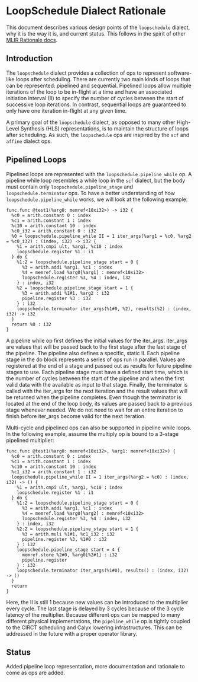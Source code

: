 # LoopSchedule Dialect Rationale

This document describes various design points of the `loopschedule` dialect, why it is
the way it is, and current status. This follows in the spirit of other [MLIR
Rationale docs](https://mlir.llvm.org/docs/Rationale/).

## Introduction

The `loopschedule` dialect provides a collection of ops to represent software-like loops
after scheduling. There are currently two main kinds of loops that can be represented:
pipelined and sequential. Pipelined loops allow multiple iterations of the loop to be
in-flight at a time and have an associated initiation interval (II) to specify the number
of cycles between the start of successive loop iterations. In contrast, sequential loops
are guaranteed to only have one iteration in-flight at any given time.

A primary goal of the `loopschedule` dialect, as opposed to many other High-Level Synthesis
(HLS) representations, is to maintain the structure of loops after scheduling. As such, the
`loopschedule` ops are inspired by the `scf` and `affine` dialect ops.

## Pipelined Loops

Pipelined loops are represented with the `loopschedule.pipeline_while` op. A pipeline while
loop resembles a while loop in the `scf` dialect, but the body must contain only 
`loopschedule.pipeline_stage` and `loopschedule.terminator` ops. To have a better 
understanding of how  `loopschedule.pipeline_while` works, we will look at the following 
example:

```
func.func @test1(%arg0: memref<10xi32>) -> i32 {
  %c0 = arith.constant 0 : index
  %c1 = arith.constant 1 : index
  %c10 = arith.constant 10 : index
  %c0_i32 = arith.constant 0 : i32
  %0 = loopschedule.pipeline_while II = 1 iter_args(%arg1 = %c0, %arg2 = %c0_i32) : (index, i32) -> i32 {
    %1 = arith.cmpi ult, %arg1, %c10 : index
    loopschedule.register %1 : i1
  } do {
    %1:2 = loopschedule.pipeline_stage start = 0 {
      %3 = arith.addi %arg1, %c1 : index
      %4 = memref.load %arg0[%arg1] : memref<10xi32>
      loopschedule.register %3, %4 : index, i32
    } : index, i32
    %2 = loopschedule.pipeline_stage start = 1 {
      %3 = arith.addi %1#1, %arg2 : i32
      pipeline.register %3 : i32
    } : i32
    loopschedule.terminator iter_args(%1#0, %2), results(%2) : (index, i32) -> i32
  }
  return %0 : i32
}
```

A pipeline while op first defines the initial values for the iter_args. iter_args are values that will
be passed back to the first stage after the last stage of the pipeline. The pipeline also defines a
specific, static II. Each pipeline stage in the do block represents a series of ops run in parallel.
Values are registered at the end of a stage and passed out as results for future pipeline stages to
use. Each pipeline stage must have a defined start time, which is the number of cycles between the 
start of the pipeline and when the first valid data with the available as input to that stage.
Finally, the terminator is called with the iter_args for the next iteration and the result values
that will be returned when the pipeline completes. Even though the terminator is located at the
end of the loop body, its values are passed back to a previous stage whenever needed. We do not
need to wait for an entire iteration to finish before iter_args become valid for the next iteration.

Multi-cycle and pipelined ops can also be supported in pipeline while loops. In the following example,
assume the multiply op is bound to a 3-stage pipelined multiplier:

```
func.func @test1(%arg0: memref<10xi32>, %arg1: memref<10xi32>) {
  %c0 = arith.constant 0 : index
  %c1 = arith.constant 1 : index
  %c10 = arith.constant 10 : index
  %c1_i32 = arith.constant 1 : i32
  loopschedule.pipeline_while II = 1 iter_args(%arg2 = %c0) : (index, i32) -> () {
    %1 = arith.cmpi ult, %arg1, %c10 : index
    loopschedule.register %1 : i1
  } do {
    %1:2 = loopschedule.pipeline_stage start = 0 {
      %3 = arith.addi %arg1, %c1 : index
      %4 = memref.load %arg0[%arg2] : memref<10xi32>
      loopschedule.register %3, %4 : index, i32
    } : index, i32
    %2:2 = loopschedule.pipeline_stage start = 1 {
      %3 = arith.muli %1#1, %c1_i32 : i32
      pipeline.register %3, %1#0 : i32
    } : i32
    loopschedule.pipeline_stage start = 4 {
      memref.store %2#0, %arg0[%2#1] : i32
      pipeline.register
    } : i32
    loopschedule.terminator iter_args(%1#0), results() : (index, i32) -> ()
  }
  return
}
```

Here, the II is still 1 because new values can be introduced to the multiplier every cycle. The last
stage is delayed by 3 cycles because of the 3 cycle latency of the multiplier. Because different ops
can be mapped to many different physical implementations, the `pipeline_while` op is tightly coupled
to the CIRCT scheduling and Calyx lowering infrastructures. This can be addressed in the future with
a proper operator library.

## Status

Added pipeline loop representation, more documentation and rationale to come as ops are added.
